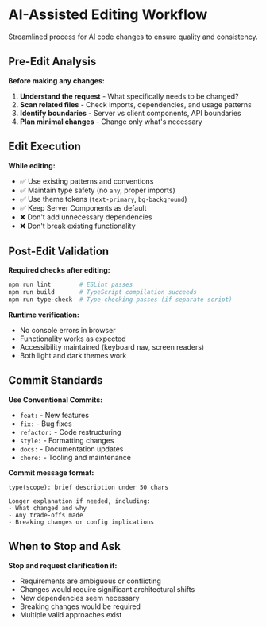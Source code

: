 # AI-Assisted Editing Workflow

Streamlined process for AI code changes to ensure quality and consistency.

## Pre-Edit Analysis

**Before making any changes:**

1. **Understand the request** - What specifically needs to be changed?
2. **Scan related files** - Check imports, dependencies, and usage patterns
3. **Identify boundaries** - Server vs client components, API boundaries
4. **Plan minimal changes** - Change only what's necessary

## Edit Execution

**While editing:**

- ✅ Use existing patterns and conventions
- ✅ Maintain type safety (no `any`, proper imports)
- ✅ Use theme tokens (`text-primary`, `bg-background`)
- ✅ Keep Server Components as default
- ❌ Don't add unnecessary dependencies
- ❌ Don't break existing functionality

## Post-Edit Validation

**Required checks after editing:**

```bash
npm run lint        # ESLint passes
npm run build       # TypeScript compilation succeeds
npm run type-check  # Type checking passes (if separate script)
```

**Runtime verification:**

- No console errors in browser
- Functionality works as expected
- Accessibility maintained (keyboard nav, screen readers)
- Both light and dark themes work

## Commit Standards

**Use Conventional Commits:**

- `feat:` - New features
- `fix:` - Bug fixes
- `refactor:` - Code restructuring
- `style:` - Formatting changes
- `docs:` - Documentation updates
- `chore:` - Tooling and maintenance

**Commit message format:**

```
type(scope): brief description under 50 chars

Longer explanation if needed, including:
- What changed and why
- Any trade-offs made
- Breaking changes or config implications
```

## When to Stop and Ask

**Stop and request clarification if:**

- Requirements are ambiguous or conflicting
- Changes would require significant architectural shifts
- New dependencies seem necessary
- Breaking changes would be required
- Multiple valid approaches exist
